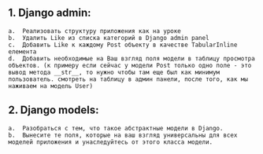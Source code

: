 ## 1. Django admin:  

    a.  Реализовать структуру приложения как на уроке  
    b.  Удалить Like из списка категорий в Django admin panel  
    c.  Добавить Like к каждому Post объекту в качестве TabularInline елемента  
    d.  Добавить необходимые на Ваш взгляд поля модели в таблицу просмотра объектов. (к примеру если сейчас у модели Post только одно поле - это вывод метода __str__, то нужно чтобы там еще был как минимум пользователь. смотреть на таблицу в админ панели, после того, как мы наживаем на модель User)

## 2. Django models:

    a.  Разобраться с тем, что такое абстрактные модели в Django.  
    b.  Вынесите те поля, которые на ваш взгляд универсальны для всех моделей приложения и унаследуйтесь от этого класса модели.  